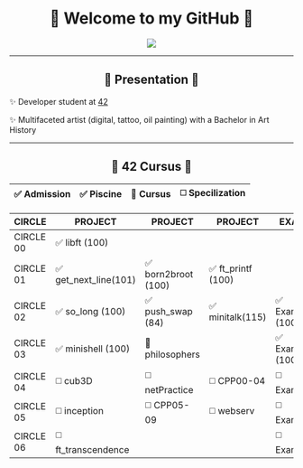 <h1 align="center">
  🌸 Welcome to my GitHub 🌸
</h1>

<p align="center">
  <img src="https://readme-typing-svg.herokuapp.com?color=FF69B4&lines=Creative+Dev+in+progress;Lover+of+code+%26+art" />
</p>

---

<h2 align="center">
  💫 Presentation 💫 
</h2>

✨ Developer student at [42](https://42lausanne.ch)

✨ Multifaceted artist (digital, tattoo, oil painting) with a Bachelor in Art History

---
<h2 align="center">
  🌟 42 Cursus 🌟 
</h2>


| ✅ Admission     |   ✅ Piscine    |  🚧 Cursus  | ◻️ Specilization  |
|----------------|----------------|-------------|------------------|

|CIRCLE | PROJECT| PROJECT| PROJECT| EXAM|
|-----------------|---------------------|-------------------|------------------|--------------|
| CIRCLE 00 | ✅ libft (100)|
| CIRCLE 01 | ✅ get_next_line(101) | ✅ born2broot (100) | ✅ ft_printf (100) |
| CIRCLE 02 | ✅ so_long (100) | ✅ push_swap (84) | ✅ minitalk(115) | ✅ Exam02 (100) |
| CIRCLE 03 | ✅ minishell (100) | 🚧 philosophers | | ✅ Exam03 (100) |
| CIRCLE 04 | ◻️ cub3D | ◻️ netPractice | ◻️ CPP00-04 | ◻️ Exam04 |
| CIRCLE 05 | ◻️ inception | ◻️ CPP05-09 | ◻️ webserv | ◻️ Exam05|
| CIRCLE 06 | ◻️ ft_transcendence | | | ◻️ Exam06|


